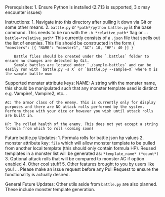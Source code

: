 Prerequisites:
    1. Ensure Python is installed (2.7.13 is supported, 3.x may encounter issues)

Instructions:
    1. Navigate into this directory after pulling it down via Git or some other means.
    2.  `battle.py` or `*path*/python battle.py` is the base command.
        This needs to be run with the `-b *relative_path*` flag or `--battle=*relative_path*`
        This currently consists of a `.json` file that spells out the list of enemies.
        This file should be constructed in the form
        ```
        {
            "monsters": [{
                "NAME": "monster1",
                "AC": 10,
                "HP": 40
            }]
        }
        ```
    
        Battle files should be created under the `.battles` folder to ensure no changes are detected by Git.
        Sample battles are located under `./sample-battles` and can be easily run with `battle.py -s X` or `battle.py --sample=X` where X is the sample battle num 

Supported monster attribute keys:
    NAME: A string with the monster name, this should be manipulated such that any monster template used is distinct e.g.   Vampire1, Vampire2, etc...

    AC: The armor class of the enemy. This is currently only for display purposes and there are NO attack rolls performed by the system. Perform these with your dice or however you wish until attack rolls are built in.

    HP: The rolled health of the enemy. This does not yet accept a string formula from which to roll (coming soon)

Future battle.py Updates:
    1. Formula rolls for battle json hp values
    2. monster attribute key: `file` which will allow monster template to be pulled from another local template (this should only contain formula HP). Reused templates in a monster list will be generated as: `*template_name* (*count*)`
    3. Optional attack rolls that will be compared to monster AC if option enabled
    4. Other cool stuff!
    5. Other features brought to you by users like you! ... Please make an issue request before any Pull Request to ensure the functionality is actually desired.

General Future Updates:
    Other utils aside from `battle.py` are also planned. These include monster template generation.
